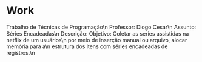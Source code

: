 # Work

Trabalho de Técnicas de Programação\n
Professor: Diogo Cesar\n
Assunto: Séries Encadeadas\n
Descrição: Objetivo: Coletar as series assistidas na netflix de um usuários\n
por meio de inserção manual ou arquivo, alocar memória para a\n
estrutura dos itens com séries encadeadas de registros.\n
